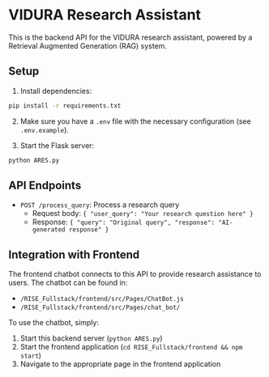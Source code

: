 # VIDURA Research Assistant

This is the backend API for the VIDURA research assistant, powered by a Retrieval Augmented Generation (RAG) system.

## Setup

1. Install dependencies:
```bash
pip install -r requirements.txt
```

2. Make sure you have a `.env` file with the necessary configuration (see `.env.example`).

3. Start the Flask server:
```bash
python ARES.py
```

## API Endpoints

- `POST /process_query`: Process a research query
  - Request body: `{ "user_query": "Your research question here" }`
  - Response: `{ "query": "Original query", "response": "AI-generated response" }`

## Integration with Frontend

The frontend chatbot connects to this API to provide research assistance to users. The chatbot can be found in:
- `/RISE_Fullstack/frontend/src/Pages/ChatBot.js`
- `/RISE_Fullstack/frontend/src/Pages/chat_bot/`

To use the chatbot, simply:
1. Start this backend server (`python ARES.py`)
2. Start the frontend application (`cd RISE_Fullstack/frontend && npm start`)
3. Navigate to the appropriate page in the frontend application